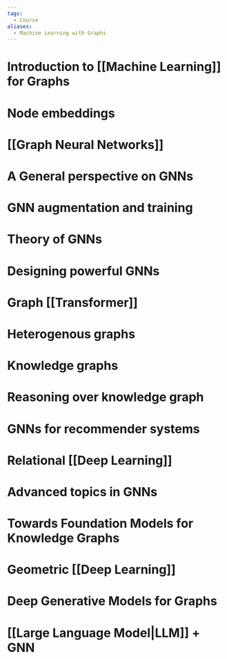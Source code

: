 ```yaml
---
tags:
  - Course
aliases:
  - Machine Learning with Graphs
---
```

# Introduction to [[Machine Learning]] for Graphs
# Node embeddings
# [[Graph Neural Networks]]
# A General perspective on GNNs
# GNN augmentation and training
# Theory of GNNs
# Designing powerful GNNs
# Graph [[Transformer]]
# Heterogenous graphs
# Knowledge graphs
# Reasoning over knowledge graph
# GNNs for recommender systems
# Relational [[Deep Learning]]
# Advanced topics in GNNs
# Towards Foundation Models for Knowledge Graphs
# Geometric [[Deep Learning]]
# Deep Generative Models for Graphs
# [[Large Language Model|LLM]] + GNN